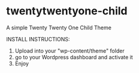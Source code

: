# twentytwentyone-child
A simple Twenty Twenty One Child Theme

INSTALL INSTRUCTIONS:
1) Upload into your "wp-content/theme" folder
2) go to your Wordpress dashboard and activate it
3) Enjoy

